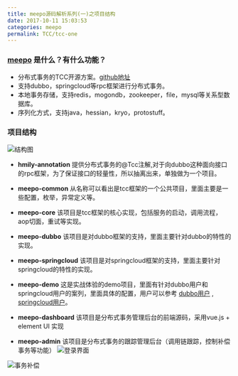 ```yaml
---
title: meepo源码解析系列(一)之项目结构
date: 2017-10-11 15:03:53
categories: meepo
permalink: TCC/tcc-one
---
```


### [meepo](https://github.com/wxbty/meepo) 是什么？有什么功能？
  *  分布式事务的TCC开源方案。[github地址](https://github.com/wxbty/meepo)
  * 支持dubbo，springcloud等rpc框架进行分布式事务。
  *  本地事务存储，支持redis，mogondb，zookeeper，file，mysql等关系型数据库。
  * 序列化方式，支持java，hessian，kryo，protostuff。

###  项目结构
![结构图](https://yu199195.github.io/images/meepo/012.png)

*  **hmily-annotation** 提供分布式事务的@Tcc注解,对于向dubbo这种面向接口的rpc框架，为了保证接口的轻量性，所以抽离出来，单独做为一个项目。

* **meepo-common** 从名称可以看出是tcc框架的一个公共项目，里面主要是一些配置，枚举，异常定义等。

* **meepo-core** 该项目是tcc框架的核心实现，包括服务的启动，调用流程，aop切面，重试等实现。

* **meepo-dubbo**  该项目是对dubbo框架的支持，里面主要针对dubbo的特性的实现。

* **meepo-springcloud** 该项目是对springcloud框架的支持，里面主要针对springcloud的特性的实现。

* **meepo-demo** 这是实战体验的demo项目，里面有针对dubbo用户和springcloud用户的案列，里面具体的配置，用户可以参考 [dubbo用户](https://github.com/yu199195/meepo/wiki/%E5%BF%AB%E9%80%9F%E4%BD%93%E9%AA%8C%EF%BC%88dubbo%EF%BC%89)  ,    [springcloud用户](https://github.com/yu199195/meepo/wiki/%E5%BF%AB%E9%80%9F%E4%BD%93%E9%AA%8C%EF%BC%88springcloud%EF%BC%89)。

* **meepo-dashboard** 该项目是分布式事务管理后台的前端源码，采用vue.js + element UI 实现

* **meepo-admin** 该项目是分布式事务的跟踪管理后台（调用链跟踪，控制补偿事务等功能）
![登录界面](https://yu199195.github.io/images/meepo/tccLogin.png)

![事务补偿](https://yu199195.github.io/images/meepo/tccCompensation.png)
